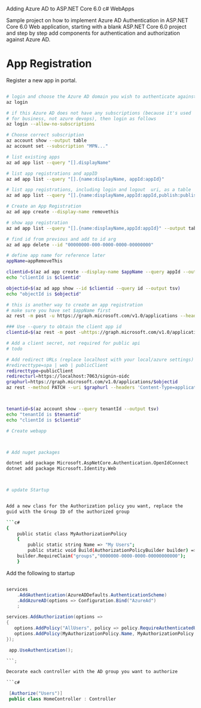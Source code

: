  Adding Azure AD to ASP.NET Core 6.0 c# WebApps

Sample project on how to implement Azure AD Authentication in ASP.NET
Core 6.0 Web application, starting with a blank ASP.NET Core 6.0
project and step by step add components for authentication and
authorization against Azure AD.


# App Registration

Register a new app in portal.

```sh

# login and choose the Azure AD domain you wish to authenticate against
az login

# if this Azure AD does not have any subscriptions (because it's used
# for business, not azure devops), then login as follows
az login --allow-no-subscriptions 

# Choose correct subscription
az account show --output table
az account set --subscription "MPN..."

# list existing apps
az ad app list --query "[].displayName"

# list app registrations and appID
az ad app list --query "[].{name:displayName, appId:appId}"

# list app registrations, including login and logout  uri, as a table
az ad app list --query "[].{name:displayName,appId:appId,publish:publisherDomain, logout:web.logoutUrl, redirect:web.redirectUris[0]}" --output table

# Create an App Registration
az ad app create --display-name removethis

# show app registration 
az ad app list --query "[].{name:displayName,appId:appId}" --output table

# find id from previous and add to id arg
az ad app delete --id "00000000-000-0000-0000-00000000"

# define app name for reference later
appName=appRemoveThis

clientid=$(az ad app create --display-name $appName --query appId --output tsv)
echo "clientId is $clientid"

objectid=$(az ad app show --id $clientid --query id --output tsv)
echo "objectId is $objectid"

# this is another way to create an app registration
# make sure you have set $appName first 
az rest -m post -u https://graph.microsoft.com/v1.0/applications --headers 'Content-Type=application/json' --body '{"displayName":"'$appName'"}'

### Use --query to obtain the client app id
clientid=$(az rest -m post -uhttps://graph.microsoft.com/v1.0/applications  --headers 'Content-Type=application/json' --body '{"displayName": "'$appName'"}' --query appId --output tsv)

# Add a client secret, not required for public api
# todo

# Add redirect URLs (replace localhost with your local/azure settings)
#redirecttype=spa | web | publicClient
redirecttype=publicClient
redirecturl=https://localhost:7063/signin-oidc
graphurl=https://graph.microsoft.com/v1.0/applications/$objectid
az rest --method PATCH --uri $graphurl --headers 'Content-Type=application/json' --body '{"'$redirecttype'":{"redirectUris":["'$redirecturl'"]}}'



tenantid=$(az account show --query tenantId --output tsv)
echo "tenantId is $tenantid"
echo "clientId is $clientid"

# Create webapp



# Add nuget packages

dotnet add package Microsoft.AspNetCore.Authentication.OpenIdConnect
dotnet add package Microsoft.Identity.Web



# update Startup


Add a new class for the Authorization policy you want, replace the
guid with the Group ID of the authorized group

```c#
{
    public static class MyAuthorizationPolicy
    {
        public static string Name => "My Users";
        public static void Build(AuthorizationPolicyBuilder builder) =>  
	builder.RequireClaim("groups","0000000-0000-0000-00000000000");
    }
```

Add the following to startup
```c#

services
    .AddAuthentication(AzureADDefaults.AuthenticationScheme)
    .AddAzureAD(options => Configuration.Bind("AzureAd")
    ;

services.AddAuthorization(options =>
{
   options.AddPolicy("AllUsers", policy => policy.RequireAuthenticatedUser());
   options.AddPolicy(MyAuthorizationPolicy.Name, MyAuthorizationPolicy.Build);
});

 app.UseAuthentication();

```;

Decorate each controller with the AD group you want to authorize

```c#

 [Authorize("Users")]
 public class HomeController : Controller
     
```

